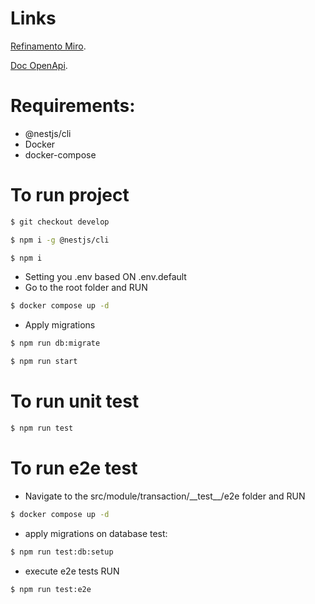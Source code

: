 # Links

[Refinamento Miro](https://miro.com/app/board/uXjVLwJJRCM=/?moveToWidget=3458764612521512499&cot=14).

[Doc OpenApi](http://localhost:3000/api).

# Requirements:

- @nestjs/cli
- Docker
- docker-compose

# To run project
```bash
$ git checkout develop
```

```bash
$ npm i -g @nestjs/cli
```

```bash
$ npm i
```

- Setting you .env based ON .env.default
- Go to the root folder and RUN

```bash
$ docker compose up -d
```

- Apply migrations

```bash
$ npm run db:migrate
```

```bash
$ npm run start
```

# To run unit test

```bash
$ npm run test
```

# To run e2e test

- Navigate to the src/module/transaction/\_\_test\_\_/e2e folder and RUN

```bash
$ docker compose up -d
```

- apply migrations on database test:

```bash
$ npm run test:db:setup
```

- execute e2e tests RUN

```bash
$ npm run test:e2e
```